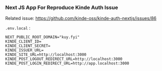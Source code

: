 ### Next JS App For Reproduce Kinde Auth Issue


Related issue: https://github.com/kinde-oss/kinde-auth-nextjs/issues/86

`.env.local` :

```
NEXT_PUBLIC_ROOT_DOMAIN="kuy.fyi"
KINDE_CLIENT_ID=
KINDE_CLIENT_SECRET=
KINDE_ISSUER_URL=
KINDE_SITE_URL=http://localhost:3000
KINDE_POST_LOGOUT_REDIRECT_URL=http://localhost:3000
KINDE_POST_LOGIN_REDIRECT_URL=http://app.localhost:3000
```